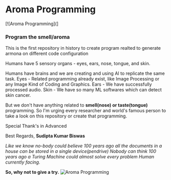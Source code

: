 # Aroma Programming

[![Aroma Programming](]

### Program the smell/aroma
This is the first repository in history to create program realted to generate armona on different code configuration

Humans have 5 sensory organs - eyes, ears, nose, tongue, and skin.

Humans have brains and we are creating and using AI to replicate the same task.
Eyes - Related programming already exist, like Image Processing or any Image Kind of Coding and Graphics.
Ears - We have successfully processed audio.
Skin - We have so many ML softwares which can detect skin cancer.

But we don't have anything related to **smell(nose) or taste(tongue)** programming.
So I'm urging every researcher and world's famous person to take a look on this repository or create that programming.

Special Thank's in Advanced

Best Regards,
**Sudipta Kumar Biswas**

*Like we know no-body could believe 100 years ago all the documents in a house can be stored in a single device(pendrive)*
*Nobody can think 100 years ago a Turing Machine could almost solve every problem Human currently facing.*

**So, why not to give a try.**
![Aroma Programming](https://www.google.com/url?sa=i&url=https%3A%2F%2Funsplash.com%2Fs%2Fphotos%2Fsmell&psig=AOvVaw0FgJpDVDKCwjihQtQhHth-&ust=1702693380995000&source=images&cd=vfe&ved=0CBIQjRxqFwoTCODOt6OxkIMDFQAAAAAdAAAAABAE)
